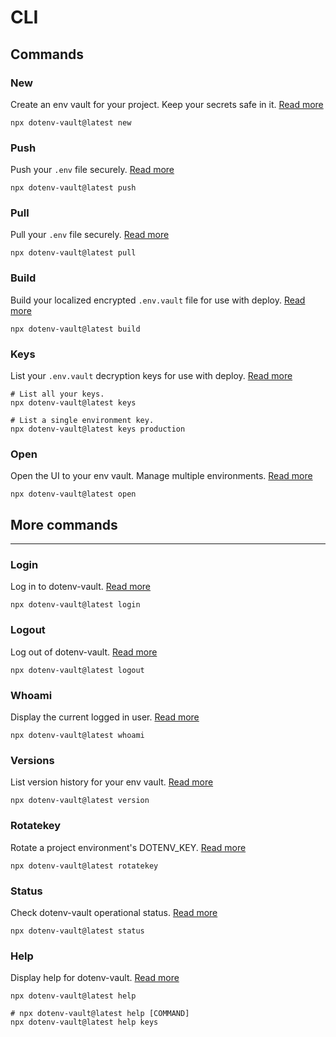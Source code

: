 # CLI

## Commands

### New

Create an env vault for your project. Keep your secrets safe in it. [Read more](https://www.dotenv.org/docs/dotenv-vault/new)

```shell
npx dotenv-vault@latest new
```

### Push

Push your `.env` file securely. [Read more](https://www.dotenv.org/docs/dotenv-vault/push)

```shell
npx dotenv-vault@latest push
```

### Pull

Pull your `.env` file securely. [Read more](https://www.dotenv.org/docs/dotenv-vault/pull)

```shell
npx dotenv-vault@latest pull
```

### Build

Build your localized encrypted `.env.vault` file for use with deploy. [Read more](https://www.dotenv.org/docs/dotenv-vault/build)

```shell
npx dotenv-vault@latest build
```

### Keys

List your `.env.vault` decryption keys for use with deploy. [Read more](https://www.dotenv.org/docs/dotenv-vault/keys)

```shell
# List all your keys.
npx dotenv-vault@latest keys

# List a single environment key.
npx dotenv-vault@latest keys production
```

### Open

Open the UI to your env vault. Manage multiple environments. [Read more](https://www.dotenv.org/docs/dotenv-vault/open)

```shell
npx dotenv-vault@latest open
```

## More commands
---

### Login

Log in to dotenv-vault. [Read more](https://www.dotenv.org/docs/dotenv-vault/login)

```shell
npx dotenv-vault@latest login
```

### Logout

Log out of dotenv-vault. [Read more](https://www.dotenv.org/docs/dotenv-vault/logout)

```shell
npx dotenv-vault@latest logout
```

### Whoami

Display the current logged in user. [Read more](https://www.dotenv.org/docs/dotenv-vault/whoami)

```shell
npx dotenv-vault@latest whoami
```

### Versions

List version history for your env vault. [Read more](https://www.dotenv.org/docs/dotenv-vault/versions)

```shell
npx dotenv-vault@latest version
```

### Rotatekey

Rotate a project environment's DOTENV_KEY. [Read more](https://www.dotenv.org/docs/dotenv-vault/rotatekey)

```shell
npx dotenv-vault@latest rotatekey
```

### Status

Check dotenv-vault operational status. [Read more](https://www.dotenv.org/docs/dotenv-vault/status)

```shell
npx dotenv-vault@latest status
```

### Help

Display help for dotenv-vault. [Read more](https://www.dotenv.org/docs/dotenv-vault/help)

```shell
npx dotenv-vault@latest help

# npx dotenv-vault@latest help [COMMAND]
npx dotenv-vault@latest help keys
```
